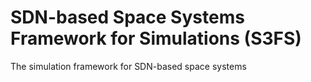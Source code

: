 # SDN-based Space Systems Framework for Simulations (S3FS)
The simulation framework for SDN-based space systems
